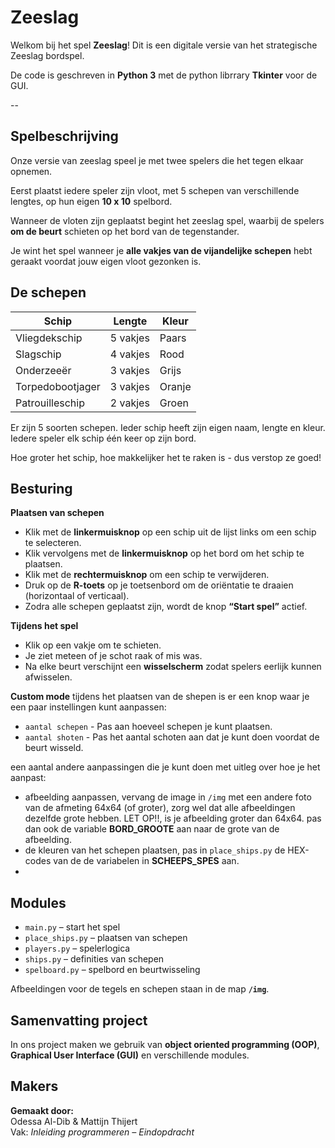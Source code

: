 # Zeeslag 
Welkom bij het spel **Zeeslag**! 
Dit is een digitale versie van het strategische Zeeslag bordspel.

De code is geschreven in **Python 3** met de python librrary **Tkinter** voor de GUI. 

-- 

## Spelbeschrijving 

Onze versie van zeeslag speel je met twee spelers die het tegen elkaar opnemen. 

Eerst plaatst iedere speler zijn vloot, met 5 schepen van verschillende lengtes, op hun eigen **10 x 10** spelbord. 

Wanneer de vloten zijn geplaatst begint het zeeslag spel, waarbij de spelers **om de beurt** schieten op het bord van de tegenstander. 

Je wint het spel wanneer je **alle vakjes van de vijandelijke schepen** hebt geraakt voordat jouw eigen vloot gezonken is.

## De schepen 

| Schip              | Lengte | Kleur   |
|--------------------|--------|----------|
| Vliegdekschip      | 5 vakjes | Paars |
| Slagschip          | 4 vakjes | Rood |
| Onderzeeër         | 3 vakjes | Grijs |
| Torpedobootjager   | 3 vakjes | Oranje |
| Patrouilleschip    | 2 vakjes | Groen |

Er zijn 5 soorten schepen. 
Ieder schip heeft zijn eigen naam, lengte en kleur. 
Iedere speler elk schip één keer op zijn bord. 

Hoe groter het schip, hoe makkelijker het te raken is - dus verstop ze goed! 

## Besturing 

**Plaatsen van schepen** 
- Klik met de **linkermuisknop** op een schip uit de lijst links om een schip te selecteren. 
- Klik vervolgens met de **linkermuisknop** op het bord om het schip te plaatsen.  
- Klik met de **rechtermuisknop** om een schip te verwijderen.  
- Druk op de **R-toets** op je toetsenbord om de oriëntatie te draaien (horizontaal of verticaal).  
- Zodra alle schepen geplaatst zijn, wordt de knop **“Start spel”** actief. 

**Tijdens het spel**
- Klik op een vakje om te schieten.  
- Je ziet meteen of je schot raak of mis was.  
- Na elke beurt verschijnt een **wisselscherm** zodat spelers eerlijk kunnen afwisselen.

**Custom mode**
tijdens het plaatsen van de shepen is er een knop waar je een paar instellingen kunt aanpassen:
- `aantal schepen` - Pas aan hoeveel schepen je kunt plaatsen.
- `aantal shoten` - Pas het aantal schoten aan dat je kunt doen voordat de beurt wisseld.

een aantal andere aanpassingen die je kunt doen met uitleg over hoe je het aanpast:
- afbeelding aanpassen, vervang de image in `/img` met een andere foto van de afmeting 64x64 (of groter), zorg wel dat alle afbeeldingen dezelfde grote hebben.
    LET OP!!, is je afbeelding groter dan 64x64. pas dan ook de variable **BORD_GROOTE** aan naar de grote van de afbeelding.
- de kleuren van het schepen plaatsen, pas in `place_ships.py` de HEX-codes van de de variabelen in **SCHEEPS_SPES** aan.
- 

## Modules 
  - `main.py` – start het spel  
  - `place_ships.py` – plaatsen van schepen  
  - `players.py` – spelerlogica  
  - `ships.py` – definities van schepen  
  - `spelboard.py` – spelbord en beurtwisseling  

Afbeeldingen voor de tegels en schepen staan in de map **`/img`**.

## Samenvatting project 
In ons project maken we gebruik van **object oriented programming (OOP)**, **Graphical User Interface (GUI)** en verschillende modules. 

## Makers 
**Gemaakt door:**  
Odessa Al-Dib & Mattijn Thijert  
Vak: *Inleiding programmeren – Eindopdracht*
